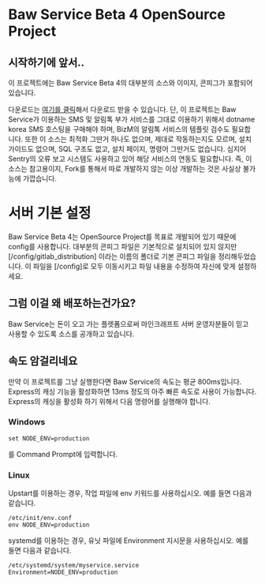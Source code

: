 # Baw Service Beta 4 OpenSource Project
## 시작하기에 앞서..
이 프로젝트에는 Baw Service Beta 4의 대부분의 소스와 이미지, 콘피그가 포함되어 있습니다.

다운로드는 [여기를 클릭](https://gitlab.com/Baw-Dev/Baw-Service/-/archive/master/Baw-Service-master.zip)해서 다운로드 받을 수 있습니다.
단, 이 프로젝트는 Baw Service가 이용하는 SMS 및 알림톡 부가 서비스를 그대로 이용하기 위해서 dotname korea SMS 호스팅을 구매해야 하며, BizM의 알림톡 서비스의 템플릿 검수도 필요합니다.
또한 이 소스는 최적화 그딴거 하나도 없으며, 제대로 작동하는지도 모르며, 설치 가이드도 없으며, SQL 구조도 없고, 설치 페이지, 명령어 그딴거도 없습니다.
심지어 Sentry의 오류 보고 시스템도 사용하고 있어 해당 서비스의 연동도 필요합니다.
즉, 이 소스는 참고용이지, Fork를 통해서 따로 개발하지 않는 이상 개발하는 것은 사실상 불가능에 가깝습니다.

# 서버 기본 설정

Baw Service Beta 4는 OpenSource Project를 목표로 개발되어 있기 때문에 config를 사용합니다.
대부분의 콘피그 파일은 기본적으로 설치되어 있지 않지만 [/config/gitlab_distribution] 이라는 이름의 폴더로 기본 콘피그 파일을 정리해두었습니다. 이 파일을 [/config]로 모두 이동시키고 파일 내용을 수정하여 자신에 맞게 설정하세요.

## 그럼 이걸 왜 배포하는건가요?
Baw Service는 돈이 오고 가는 플렛폼으로써 마인크래프트 서버 운영자분들이 믿고 사용할 수 있도록 소스를 공개하고 있습니다.

## 속도 암걸리네요
만약 이 프로젝트를 그냥 실행한다면 Baw Service의 속도는 평균 800ms입니다. Express의 캐싱 기능을 활성화하면 13ms 정도의 아주 빠른 속도로 사용이 가능합니다.
Express의 캐싱을 활성화 하기 위해서 다음 명령어를 실행해야 합니다.

### Windows
	set NODE_ENV=production
를 Command Prompt에 입력합니다.

### Linux
Upstart를 이용하는 경우, 작업 파일에 env 키워드를 사용하십시오. 예를 들면 다음과 같습니다.

	/etc/init/env.conf
	env NODE_ENV=production


systemd를 이용하는 경우, 유닛 파일에 Environment 지시문을 사용하십시오. 예를 들면 다음과 같습니다.

	/etc/systemd/system/myservice.service
	Environment=NODE_ENV=production
